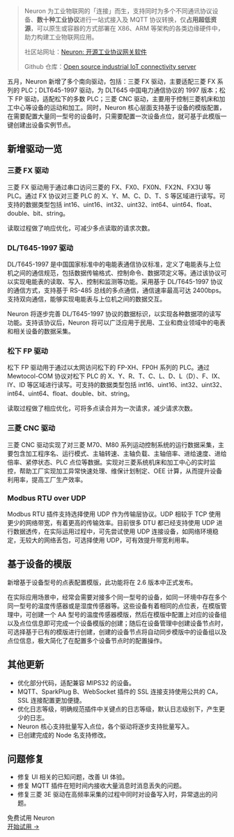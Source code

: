 > Neuron 为工业物联网的「连接」而生，支持同时为多个不同通讯协议设备、**数十种工业协议**进行一站式接入及 MQTT 协议转换，仅**占用超低资源**，可以原生或容器的方式部署在 X86、ARM 等架构的各类边缘硬件中，助力构建工业物联网应用。
>
> 社区站网址：[Neuron: 开源工业协议网关软件](https://github.com/emqx/neuron)
>
> Github 仓库：[Open source industrial IoT connectivity server](https://github.com/emqx/neuron)

 

五月，Neuron 新增了多个南向驱动，包括：三菱 FX 驱动，主要适配三菱 FX 系列的 PLC；DLT645-1997 驱动，为 DLT645 中国电力通信协议的 1997 版本；松下 FP 驱动，适配松下的多数 PLC；三菱 CNC 驱动，主要用于控制三菱机床和加工中心等设备的运动和加工。同时，Neuron 核心层面支持基于设备的模版配置，在需要配置大量同一型号的设备时，只需要配置一次设备点位，就可基于此模版一键创建出设备实例节点。

## 新增驱动一览

### 三菱 FX 驱动

三菱 FX 驱动用于通过串口访问三菱的 FX、FX0、FX0N、FX2N、FX3U 等 PLC。通过 FX 协议对三菱 PLC 的 X、Y、M、C、D、T、S 等区域进行读写。可支持的数据类型包括 int16、uint16、int32、uint32、int64、uint64、float、double、bit、string。

读取过程做了响应优化，可减少多点读取的请求次数。

### DL/T645-1997 驱动

DL/T645-1997 是中国国家标准中的电能表通信协议标准，定义了电能表与上位机之间的通信规范，包括数据传输格式、控制命令、数据项定义等。通过该协议可以实现电能表的读取、写入、控制和监测等功能。采用基于 DL/T645-1997 协议的通信方式，支持基于 RS-485 总线的多点通信，通信速率最高可达 2400bps。支持双向通信，能够实现电能表与上位机之间的数据交互。

Neuron 将逐步完善 DL/T645-1997 协议的数据标识，以实现各种数据项的读写功能。支持该协议后，Neuron 将可以广泛应用于民用、工业和商业领域中的电表和相关设备的数据采集。

### 松下 FP 驱动

松下 FP 驱动用于通过以太网访问松下的 FP-XH、FP0H 系列的 PLC。通过 Mewtocol-COM 协议对松下 PLC 的 X、Y、R、T、C、L、D、L（D）、F、IX、IY、ID 等区域进行读写。可支持的数据类型包括 int16、uint16、int32、uint32、int64、uint64、float、double、bit、string。

读取过程做了相应优化，可将多点读合并为一次请求，减少请求次数。

### 三菱 CNC 驱动

三菱 CNC 驱动实现了对三菱 M70、M80 系列运动控制系统的运行数据采集，主要包含加工程序名、运行模式、主轴转速、主轴负载、主轴倍率、进给速度、进给倍率、紧停状态、PLC 点位等数据。实现对三菱系统机床和加工中心的实时监控，帮助工厂实现加工异常快速处理、维保计划制定、OEE 计算，从而提升设备利用率，提高工厂生产效率。

### Modbus RTU over UDP

Modbus RTU 插件支持选择使用 UDP 作为传输层协议。UDP 相较于 TCP 使用更少的网络带宽，有着更高的传输效率。目前很多 DTU 都已经支持使用 UDP 进行数据透传，在实际运用过程中，可先尝试使用 UDP 连接设备，如网络环境稳定，无较大的网络丢包，可选择使用 UDP，可有效提升带宽利用率。

## 基于设备的模版

新增基于设备型号的点表配置模版，此功能将在 2.6 版本中正式发布。

在实际应用场景中，经常会需要对接多个同一型号的设备，如同一环境中存在多个同一型号的温度传感器或是湿度传感器等。这些设备有着相同的点位表，在模版管理中，可创建一个 AA 型号的温度传感器模版，然后在模版中配置上对应的设备组以及点位信息即可完成一个设备模版的创建；随后在设备管理中创建设备节点时，可选择基于已有的模版进行创建，创建的设备节点将自动同步模版中的设备组以及点位信息，极大简化了在配置多个设备节点时的配置操作。

## 其他更新

- 优化部分代码，适配兼容 MIPS32 的设备。
- MQTT、SparkPlug B、WebSocket 插件的 SSL 连接支持使用公共的 CA，SSL 连接配置更加便捷。
- 优化日志等级，明确规范插件中关键点的日志等级，默认日志级别下，产生更少的日志。
- Neuron 核心支持批量写入点位，各个驱动将逐步支持批量写入。
- 已创建完成的 Node 名支持修改。

## 问题修复

- 修复 UI 相关的已知问题，改善 UI 体验。
- 修复 MQTT 插件在短时间内接收大量消息时消息丢失的问题。
- 修复三菱 3E 驱动在高频率采集的过程中同时对设备写入时，异常退出的问题。



<section class="promotion">
    <div>
        免费试用 Neuron
    </div>
    <a href="https://www.emqx.com/zh/try?product=neuron" class="button is-gradient px-5">开始试用 →</a>
</section>
